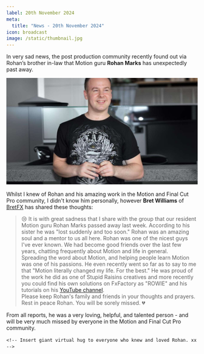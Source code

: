 ```yaml
---
label: 20th November 2024
meta:
  title: "News - 20th November 2024"
icon: broadcast
image: /static/thumbnail.jpg
---
```


In very sad news, the post production community recently found out via Rohan’s brother in-law that Motion guru **Rohan Marks** has unexpectedly past away.

![](/static/rohan-marks.jpg)

Whilst I knew of Rohan and his amazing work in the Motion and Final Cut Pro community, I didn't know him personally, however **Bret Williams** of [BretFX](https://www.bretfx.com) has shared these thoughts:

> 😢 It is with great sadness that I share with the group that our resident Motion guru Rohan Marks passed away last week. According to his sister he was "lost suddenly and too soon." Rohan was an amazing soul and a mentor to us all here. Rohan was one of the nicest guys I've ever known.  We had become good friends over the last few years, chatting frequently about Motion and life in general.<br />
> Spreading the word about Motion, and helping people learn Motion was one of his passions. He even recently went so far as to say to me that "Motion literally changed my life. For the best." He was proud of the work he did as one of Stupid Raisins creatives and more recently you could find his own solutions on FxFactory as "ROWIE" and his tutorials on his [YouTube channel](https://www.youtube.com/@rowie409).<br />
> Please keep Rohan's family and friends in your thoughts and prayers. Rest in peace Rohan. You will be sorely missed. 💔

From all reports, he was a very loving, helpful, and talented person - and will be very much missed by everyone in the Motion and Final Cut Pro community.

`<!-- Insert giant virtual hug to everyone who knew and loved Rohan. xx -->`